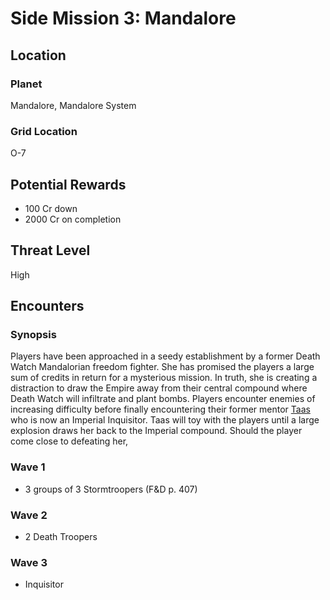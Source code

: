 # Side Mission 3: Mandalore

## Location
### Planet
Mandalore, Mandalore System

### Grid Location
O-7

## Potential Rewards
* 100 Cr down
* 2000 Cr on completion

## Threat Level
High

## Encounters

### Synopsis
Players have been approached in a seedy establishment by a former Death Watch Mandalorian freedom fighter.
She has promised the players a large sum of credits in return for a mysterious mission. In truth, she is
creating a distraction to draw the Empire away from their central compound where Death Watch will infiltrate
and plant bombs. Players encounter enemies of increasing difficulty before finally encountering their former
mentor [Taas](../../../characters/npcs/taas.md) who is now an Imperial Inquisitor. Taas will toy with the
players until a large explosion draws her back to the Imperial compound. Should the player come close to
defeating her, 

### Wave 1
* 3 groups of 3 Stormtroopers (F&D p. 407)

### Wave 2
* 2 Death Troopers

### Wave 3
* Inquisitor
